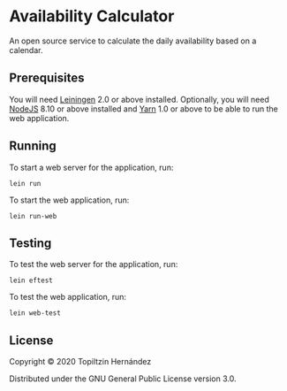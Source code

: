 # Availability Calculator

An open source service to calculate the daily availability based on a calendar.

## Prerequisites

You will need [Leiningen][1] 2.0 or above installed.
Optionally, you will need [NodeJS][2] 8.10 or above installed and [Yarn][3] 1.0 or above to be able to run the web application.

[1]: https://github.com/technomancy/leiningen
[2]: https://github.com/nodejs/node
[3]: https://github.com/yarnpkg/yarn

## Running

To start a web server for the application, run:

    lein run 

To start the web application, run:

    lein run-web

## Testing

To test the web server for the application, run:

    lein eftest 

To test the web application, run:

    lein web-test

## License

Copyright © 2020 Topiltzin Hernández

Distributed under the GNU General Public License version 3.0.
